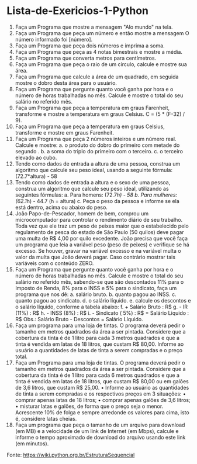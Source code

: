 # Lista-de-Exericios-1-Python

1.	Faça um Programa que mostre a mensagem "Alo mundo" na tela. 
2.	Faça um Programa que peça um número e então mostre a mensagem O número informado foi [número]. 
3.	Faça um Programa que peça dois números e imprima a soma. 
4.	Faça um Programa que peça as 4 notas bimestrais e mostre a média.
5.	Faça um Programa que converta metros para centímetros.
6.	Faça um Programa que peça o raio de um círculo, calcule e mostre sua área.
7.	Faça um Programa que calcule a área de um quadrado, em seguida mostre o dobro desta área para o usuário.
8.	Faça um Programa que pergunte quanto você ganha por hora e o número de horas trabalhadas no mês. Calcule e mostre o total do seu salário no referido mês. 
9.	Faça um Programa que peça a temperatura em graus Farenheit, transforme e mostre a temperatura em graus Celsius.
C = (5 * (F-32) / 9).
10.	Faça um Programa que peça a temperatura em graus Celsius, transforme e mostre em graus Farenheit.
11.	Faça um Programa que peça 2 números inteiros e um número real. Calcule e mostre:
a.	o produto do dobro do primeiro com metade do segundo . 
b.	a soma do triplo do primeiro com o terceiro. 
c.	o terceiro elevado ao cubo. 
12.	Tendo como dados de entrada a altura de uma pessoa, construa um algoritmo que calcule seu peso ideal, usando a seguinte fórmula: (72.7*altura) - 58 
13.	Tendo como dados de entrada a altura e o sexo de uma pessoa, construa um algoritmo que calcule seu peso ideal, utilizando as seguintes fórmulas: 
a.	Para homens: (72.7*h) - 58 
b.	Para mulheres: (62.1*h) - 44.7 (h = altura) 
c.	Peça o peso da pessoa e informe se ela está dentro, acima ou abaixo do peso. 
14.	  João Papo-de-Pescador, homem de bem, comprou um microcomputador para controlar o rendimento diário de seu trabalho. Toda vez que ele traz um peso de peixes maior que o estabelecido pelo regulamento de pesca do estado de São Paulo (50 quilos) deve pagar uma multa de R$ 4,00 por quilo excedente. João precisa que você faça um programa que leia a variável peso (peso de peixes) e verifique se há excesso. Se houver, gravar na variável excesso e na variável multa o valor da multa que João deverá pagar. Caso contrário mostrar tais variáveis com o conteúdo ZERO. 
15.	  Faça um Programa que pergunte quanto você ganha por hora e o número de horas trabalhadas no mês. Calcule e mostre o total do seu salário no referido mês, sabendo-se que são descontados 11% para o Imposto de Renda, 8% para o INSS e 5% para o sindicato, faça um programa que nos dê: 
a.	salário bruto. 
b.	quanto pagou ao INSS. 
c.	quanto pagou ao sindicato. 
d.	o salário líquido. 
e.	calcule os descontos e o salário líquido, conforme a tabela abaixo: 
f.	+ Salário Bruto : R$
g.	- IR (11%) : R$
h.	- INSS (8%) : R$
i.	- Sindicato ( 5%) : R$
= Salário Liquido : R$
Obs.: Salário Bruto - Descontos = Salário Líquido. 
16.	  Faça um programa para uma loja de tintas. O programa deverá pedir o tamanho em metros quadrados da área a ser pintada. Considere que a cobertura da tinta é de 1 litro para cada 3 metros quadrados e que a tinta é vendida em latas de 18 litros, que custam R$ 80,00. Informe ao usuário a quantidades de latas de tinta a serem compradas e o preço total. 
17.	  Faça um Programa para uma loja de tintas. O programa deverá pedir o tamanho em metros quadrados da área a ser pintada. Considere que a cobertura da tinta é de 1 litro para cada 6 metros quadrados e que a tinta é vendida em latas de 18 litros, que custam R$ 80,00 ou em galões de 3,6 litros, que custam R$ 25,00. 
•	Informe ao usuário as quantidades de tinta a serem compradas e os respectivos preços em 3 situações: 
•	comprar apenas latas de 18 litros; 
•	comprar apenas galões de 3,6 litros; 
•	misturar latas e galões, de forma que o preço seja o menor. Acrescente 10% de folga e sempre arredonde os valores para cima, isto é, considere latas cheias. 
18.	  Faça um programa que peça o tamanho de um arquivo para download (em MB) e a velocidade de um link de Internet (em Mbps), calcule e informe o tempo aproximado de download do arquivo usando este link (em minutos).

Fonte: https://wiki.python.org.br/EstruturaSequencial
